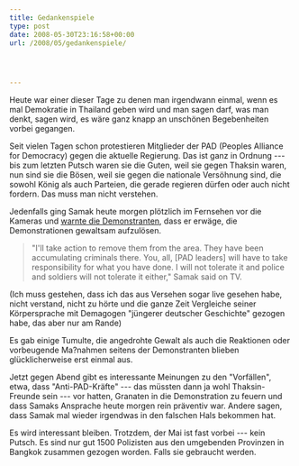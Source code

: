 ```yaml
---
title: Gedankenspiele
type: post
date: 2008-05-30T23:16:58+00:00
url: /2008/05/gedankenspiele/




---
```

Heute war einer dieser Tage zu denen man irgendwann einmal, wenn es mal Demokratie in Thailand geben wird und man sagen darf, was man denkt, sagen wird, es wäre ganz knapp an unschönen Begebenheiten vorbei gegangen.

Seit vielen Tagen schon protestieren Mitglieder der <span class="caps">PAD</span> (Peoples Alliance for Democracy) gegen die aktuelle Regierung. Das ist ganz in Ordnung --- bis zum letzten Putsch waren sie die Guten, weil sie gegen Thaksin waren, nun sind sie die Bösen, weil sie gegen die nationale Versöhnung sind, die sowohl König als auch Parteien, die gerade regieren dürfen oder auch nicht fordern. Das muss man nicht verstehen.

Jedenfalls ging Samak heute morgen plötzlich im Fernsehen vor die Kameras und [warnte die Demonstranten][1], dass er erwäge, die Demonstrationen gewaltsam aufzulösen.

> "I'll take action to remove them from the area. They have been accumulating criminals there. You, all, [PAD leaders] will have to take responsibility for what you have done. I will not tolerate it and police and soldiers will not tolerate it either," Samak said on TV.

(Ich muss gestehen, dass ich das aus Versehen sogar live gesehen habe, nicht verstand, nicht zu hörte und die ganze Zeit Vergleiche seiner Körpersprache mit Demagogen "jüngerer deutscher Geschichte" gezogen habe, das aber nur am Rande)

Es gab einige Tumulte, die angedrohte Gewalt als auch die Reaktionen oder vorbeugende Ma?nahmen seitens der Demonstranten blieben glücklicherweise erst einmal aus.

Jetzt gegen Abend gibt es interessante Meinungen zu den "Vorfällen", etwa, dass "Anti-<span class="caps">PAD</span>-Kräfte" --- das müssten dann ja wohl Thaksin-Freunde sein --- vor hatten, Granaten in die Demonstration zu feuern und dass Samaks Ansprache heute morgen rein präventiv war. Andere sagen, dass Samak mal wieder irgendwas in den falschen Hals bekommen hat.

Es wird interessant bleiben. Trotzdem, der Mai ist fast vorbei --- kein Putsch. Es sind nur gut 1500 Polizisten aus den umgebenden Provinzen in Bangkok zusammen gezogen worden. Falls sie gebraucht werden.

 [1]: http://nationmultimedia.com/2008/05/31/politics/politics_30074466.php
